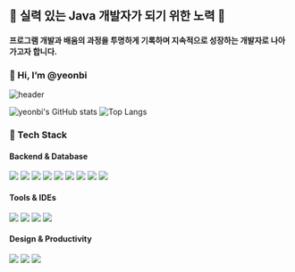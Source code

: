 ## 🌸 실력 있는 Java 개발자가 되기 위한 노력 🌸 
#### 프로그램 개발과 배움의 과정을 투명하게 기록하며 지속적으로 성장하는 개발자로 나아가고자 합니다.

### 👋 Hi, I’m @yeonbi

![header](https://capsule-render.vercel.app/api?type=Venom&height=300&color=timeAuto&text=yeonbi&animation=fadeIn&desc=&descAlignY=56&reversal=false&fontAlignY=40&fontColor=ffffff)

![yeonbi's GitHub stats](https://github-readme-stats.vercel.app/api?username=MyYeonbi&show_icons=true&theme=midnight-purple&bg_color=0d1117&hide_border=true) ![Top Langs](https://github-readme-stats.vercel.app/api/top-langs/?username=MyYeonbi&layout=compact&title_color=ffffff&bg_color=0d1117&hide_border=true)

### 🔧 Tech Stack


#### Backend & Database
<div align="left">
  <img src="https://img.shields.io/badge/Java-007396?style=for-the-badge&logo=Java&logoColor=white"/>

  
 
  <img src="https://img.shields.io/badge/Spring-6DB33F?style=for-the-badge&logo=spring&logoColor=white" />
  <img src="https://img.shields.io/badge/Spring_Data_JPA-6DB33F?style=for-the-badge&logo=Hibernate&logoColor=white"/>

<img src="https://img.shields.io/badge/Spring_Boot-6DB33F?style=for-the-badge&logo=Spring%20Boot&logoColor=white"/>

<img src="https://img.shields.io/badge/Spring_Security-6DB33F?style=for-the-badge&logo=Spring%20Security&logoColor=white"/>

  <img src="https://img.shields.io/badge/MySQL-4479A1?style=for-the-badge&logo=mysql&logoColor=white" />
  <img src="https://img.shields.io/badge/MongoDB-47A248?style=for-the-badge&logo=mongodb&logoColor=white" />
  <img src="https://img.shields.io/badge/Docker-2496ED?style=for-the-badge&logo=Docker&logoColor=white"/>

  <img src="https://img.shields.io/badge/Node.js-5FA04E?style=for-the-badge&logo=nodedotjs&logoColor=white" />
</div>

#### Tools & IDEs
<div align="left">
  <img src="https://img.shields.io/badge/IntelliJIDEA-000000?style=flat-square&logo=IntelliJIDEA&logoColor=white" />
  <img src="https://img.shields.io/badge/Gradle-02303A?style=flat-square&logo=gradle&logoColor=white" />
  <img src="https://img.shields.io/badge/Git-F05032?style=flat-square&logo=git&logoColor=white"/>
  <img src="https://img.shields.io/badge/GitHub-181717?style=flat-square&logo=github&logoColor=white"/>
</div>

#### Design & Productivity
<div align="left">
  <img src="https://img.shields.io/badge/Figma-F24E1E?style=flat-square&logo=figma&logoColor=white" />
  <img src="https://img.shields.io/badge/Canva-00C4CC?style=flat-square&logo=canva&logoColor=white" />
  <img src="https://img.shields.io/badge/Notion-000000?style=flat-square&logo=notion&logoColor=white" />
</div>

<!--
**MyYeonbi/MyYeonbi** is a ✨ _special_ ✨ repository because its `README.md` (this file) appears on your GitHub profile.

Here are some ideas to get you started:

- 🔭 I’m currently working on ...
- 🌱 I’m currently learning ...
- 👯 I’m looking to collaborate on ...
- 🤔 I’m looking for help with ...
- 💬 Ask me about ...
- 📫 How to reach me: ...
- 😄 Pronouns: ...
- ⚡ Fun fact: ...
-->
